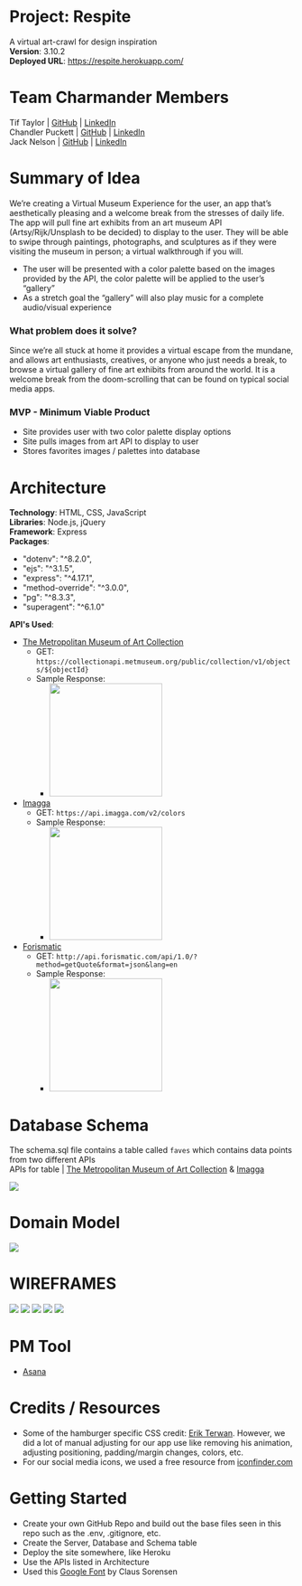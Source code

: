 # Project: Respite

A virtual art-crawl for design inspiration  
**Version**: 3.10.2  
**Deployed URL**: https://respite.herokuapp.com/  

# Team Charmander Members 
Tif Taylor | [GitHub](https://github.com/tiftaylor) | [LinkedIn](https://www.linkedin.com/in/tiftaylor/)   
Chandler Puckett | [GitHub](https://github.com/chandlerpuckett) | [LinkedIn](https://www.linkedin.com/in/chandler-puckett/)   
Jack Nelson | [GitHub](https://github.com/jnelsonjava) | [LinkedIn](https://www.linkedin.com/in/jnelsonjava/)   

# Summary of Idea

We’re creating a Virtual Museum Experience for the user, an app that’s aesthetically pleasing and a welcome break from the stresses of daily life. The app will pull fine art exhibits from an art museum API (Artsy/Rijk/Unsplash to be decided) to display to the user. They will be able to swipe through paintings, photographs, and sculptures as if they were visiting the museum in person; a virtual walkthrough if you will. 
- The user will be presented with a color palette based on the images provided by the API, the color palette will be applied to the user’s “gallery”
- As a stretch goal the “gallery” will also play music for a complete audio/visual experience

### What problem does it solve?

Since we’re all stuck at home it provides a virtual escape from the mundane, and allows art enthusiasts, creatives, or anyone who just needs a break, to browse a virtual gallery of fine art exhibits from around the world. It is a welcome break from the doom-scrolling that can be found on typical social media apps. 

### MVP - Minimum Viable Product

- Site provides user with two color palette display options
- Site pulls images from art API to display to user
- Stores favorites images / palettes into database 

# Architecture
**Technology**: HTML, CSS, JavaScript     
**Libraries**: Node.js, jQuery  
**Framework**: Express   
**Packages**:  
  - "dotenv": "^8.2.0",
  - "ejs": "^3.1.5",
  - "express": "^4.17.1",
  - "method-override": "^3.0.0",
  - "pg": "^8.3.3",
  - "superagent": "^6.1.0"  
  
**API's Used**: 
  - [The Metropolitan Museum of Art Collection](https://metmuseum.github.io/)
    - GET: `https://collectionapi.metmuseum.org/public/collection/v1/objects/${objectId}`
    - Sample Response:
      - <img src="images/met-sample.png" style="width: 200px">
  - [Imagga](https://docs.imagga.com/)
    - GET: `https://api.imagga.com/v2/colors`
    - Sample Response:
      - <img src="images/imagga.png" style="width: 200px">
  - [Forismatic](https://forismatic.com/en/api/)
    - GET: `http://api.forismatic.com/api/1.0/?method=getQuote&format=json&lang=en`
    - Sample Response:
      - <img src="images/forismatic.jpg" style="width: 200px">

# Database Schema
The schema.sql file contains a table called `faves` which contains data points from two different APIs   
APIs for table | [The Metropolitan Museum of Art Collection](https://metmuseum.github.io/) & [Imagga](https://docs.imagga.com/)

<img src="images/respite-erd.PNG" style="max-width: 500px">


# Domain Model

<img src="images/respite-DOM-WRRC.PNG" style="max-width: 500px">


# WIREFRAMES

<img src="images/1-FLOW.png" style="max-width: 500px">

<img src="images/2-HOME.png" style="max-width: 500px">

<img src="images/3-GALLERY.png" style="max-width: 500px">

<img src="images/4-FAVORITES.PNG" style="max-width: 500px">

<img src="images/5-ABOUT-US.png" style="max-width: 500px">

# PM Tool

- [Asana](https://app.asana.com/0/1191260484271593/board)

# Credits / Resources
- Some of the hamburger specific CSS credit: [Erik Terwan](https://codepen.io/erikterwan/pen/EVzeRP). However, we did a lot of manual adjusting for our app use like removing his animation, adjusting positioning, padding/margin changes, colors, etc.
- For our social media icons, we used a free resource from [iconfinder.com](https://www.iconfinder.com/iconsets/miu-hexagon-shadow-social)


# Getting Started
- Create your own GitHub Repo and build out the base files seen in this repo such as the .env, .gitignore, etc.
- Create the Server, Database and Schema table
- Deploy the site somewhere, like Heroku
- Use the APIs listed in Architecture
- Used this [Google Font](https://fonts.google.com/specimen/Playfair+Display?query=playfai&sidebar.open=true&selection.family=Playfair+Display#license) by Claus Sorensen